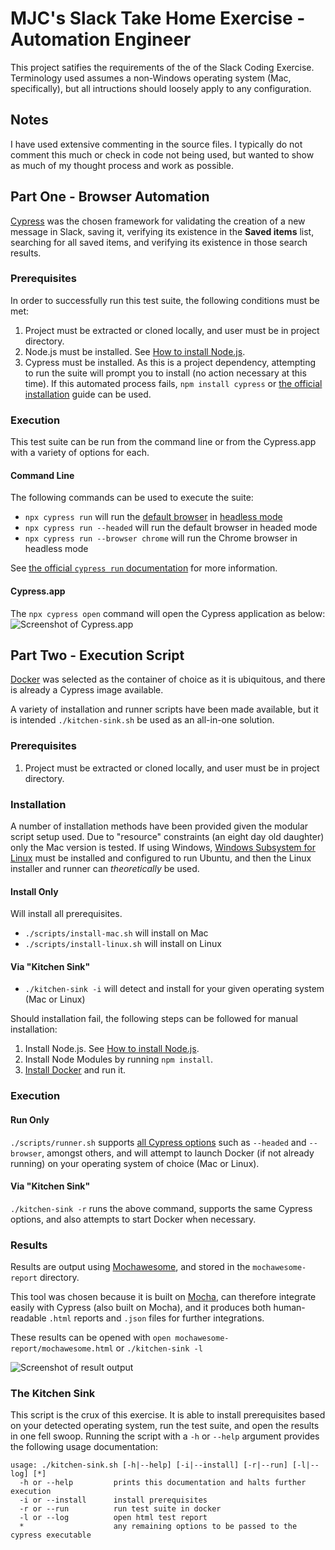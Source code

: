 # MJC's Slack Take Home Exercise - Automation Engineer
This project satifies the requirements of the of the Slack Coding Exercise. Terminology used assumes a non-Windows operating system (Mac, specifically), but all intructions should loosely apply to any configuration.

## Notes
I have used extensive commenting in the source files. I typically do not comment this much or check in code not being used, but wanted to show as much of my thought process and work as possible.

## Part One - Browser Automation
[Cypress](https://www.cypress.io) was the chosen framework for validating the creation of a new message in Slack, saving it, verifying its existence in the **Saved items** list, searching for all saved items, and verifying its existence in those search results.

### Prerequisites
In order to successfully run this test suite, the following conditions must be met:

1. Project must be extracted or cloned locally, and user must be in project directory.
2. Node.js must be installed. See [How to install Node.js](https://nodejs.dev/learn/how-to-install-nodejs).
3. Cypress must be installed. As this is a project dependency, attempting to run the suite will prompt you to install (no action necessary at this time). If this automated process fails, `npm install cypress` or [the official installation](https://docs.cypress.io/guides/getting-started/installing-cypress) guide can be used.

### Execution
This test suite can be run from the command line or from the Cypress.app with a variety of options for each.

#### Command Line
The following commands can be used to execute the suite:

- `npx cypress run` will run the [default browser](https://docs.cypress.io/guides/guides/launching-browsers#Electron-Browser) in [headless mode](https://en.wikipedia.org/wiki/Headless_browser)
- `npx cypress run --headed` will run the default browser in headed mode
- `npx cypress run --browser chrome` will run the Chrome browser in headless mode

See [the official `cypress run` documentation](https://docs.cypress.io/guides/guides/command-line#cypress-run) for more information.

#### Cypress.app
The `npx cypress open` command will open the Cypress application as below:
![Screenshot of Cypress.app](https://www.iammike.org/wp-content/uploads/2022/04/Screen-Shot-2022-04-05-at-11.06.51-AM.png)

## Part Two - Execution Script
[Docker](https://www.docker.com) was selected as the container of choice as it is ubiquitous, and there is already a Cypress image available.

A variety of installation and runner scripts have been made available, but it is intended `./kitchen-sink.sh` be used as an all-in-one solution.

### Prerequisites
1. Project must be extracted or cloned locally, and user must be in project directory.

### Installation
A number of installation methods have been provided given the modular script setup used. Due to "resource" constraints (an eight day old daughter) only the Mac version is tested. If using Windows, [Windows Subsystem for Linux](https://docs.microsoft.com/en-us/windows/wsl/install) must be installed and configured to run Ubuntu, and then the Linux installer and runner can *theoretically* be used.

#### Install Only
Will install all prerequisites.

- `./scripts/install-mac.sh` will install on Mac
- `./scripts/install-linux.sh` will install on Linux

#### Via "Kitchen Sink"
- `./kitchen-sink -i` will detect and install for your given operating system (Mac or Linux)

Should installation fail, the following steps can be followed for manual installation:

1. Install Node.js. See [How to install Node.js](https://nodejs.dev/learn/how-to-install-nodejs).
2. Install Node Modules by running `npm install`.
3. [Install Docker](https://docs.docker.com/engine/install/) and run it.

### Execution

#### Run Only
`./scripts/runner.sh` supports [all Cypress options](https://docs.cypress.io/guides/guides/command-line#cypress-run) such as `--headed` and `--browser`, amongst others, and will attempt to launch Docker (if not already running) on your operating system of choice (Mac or Linux).

#### Via "Kitchen Sink"
`./kitchen-sink -r` runs the above command, supports the same Cypress options, and also attempts to start Docker when necessary.

### Results
Results are output using [Mochawesome](https://www.npmjs.com/package/mochawesome), and stored in the `mochawesome-report` directory.

This tool was chosen because it is built on [Mocha](https://mochajs.org), can therefore integrate easily with Cypress (also built on Mocha), and it produces both human-readable `.html` reports and `.json` files for further integrations. 

These results can be opened with `open mochawesome-report/mochawesome.html` or `./kitchen-sink -l`

![Screenshot of result output](https://www.iammike.org/wp-content/uploads/2022/04/Screen-Shot-2022-04-05-at-2.37.41-PM.png)

### The Kitchen Sink
This script is the crux of this exercise. It is able to install prerequisites based on your detected operating system, run the test suite, and open the results in one fell swoop. Running the script with a `-h` or `--help` argument provides the following usage documentation:

```
usage: ./kitchen-sink.sh [-h|--help] [-i|--install] [-r|--run] [-l|--log] [*]
  -h or --help         prints this documentation and halts further execution
  -i or --install      install prerequisites
  -r or --run          run test suite in docker
  -l or --log          open html test report
  *                    any remaining options to be passed to the cypress executable
```
